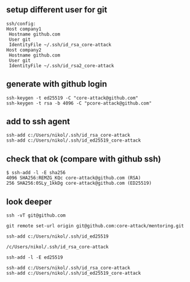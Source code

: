 ## setup different user for git
```
ssh/config:
Host company1
 Hostname github.com
 User git
 IdentityFile ~/.ssh/id_rsa_core-attack
Host company2
 Hostname github.com
 User git
 IdentityFile ~/.ssh/id_rsa2_core-attack
```

## generate with github login
```
ssh-keygen -t ed25519 -C "core-attack@github.com"
ssh-keygen -t rsa -b 4096 -C "pcore-attack@github.com"
```

## add to ssh agent
```
ssh-add c:/Users/nikol/.ssh/id_rsa_core-attack
ssh-add c:/Users/nikol/.ssh/id_ed25519_core-attack
```

## check that ok (compare with github ssh)
```
$ ssh-add -l -E sha256
4096 SHA256:REMZG_KQc core-attack@github.com (RSA)
256 SHA256:0SLy_1kkDg core-attack@github.com (ED25519)
```

## look deeper
```
ssh -vT git@github.com

git remote set-url origin git@github.com:core-attack/mentoring.git

ssh-add c:/Users/nikol/.ssh/id_ed25519

/c/Users/nikol/.ssh/id_rsa_core-attack

ssh-add -l -E ed25519

ssh-add c:/Users/nikol/.ssh/id_rsa_core-attack
ssh-add c:/Users/nikol/.ssh/id_ed25519_core-attack
```
